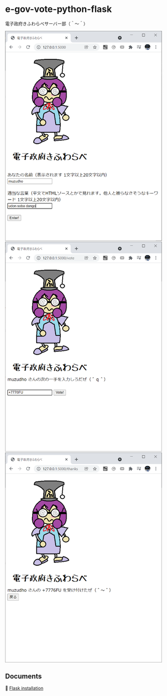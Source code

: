 # e-gov-vote-python-flask

電子政府きふわらべサーバー部（＾～＾）

![20211119blog40.png](./docs/img/20211119blog40.png)  
![20211119blog41.png](./docs/img/20211119blog41.png)  
![20211119blog42.png](./docs/img/20211119blog42.png)  

## Documents

📖 [Flask installation](https://flask.palletsprojects.com/en/2.0.x/installation/)  
